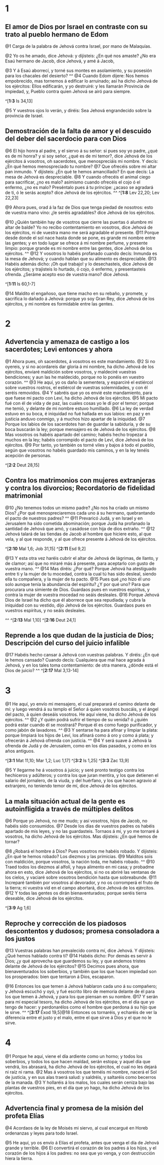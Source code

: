 # 1 
## El amor de Dios por Israel en contraste con su trato al pueblo hermano de Edom
@1 Carga de la palabra de Jehová contra Israel, por mano de Malaquías. 

@2 Yo os he amado, dice Jehová: y dijisteis: ¿En qué nos amaste? ¿No era Esaú hermano de Jacob, dice Jehová, y amé á Jacob, 

@3 Y á Esaú aborrecí, y torné sus montes en asolamiento, y su posesión para los chacales del desierto? ^^ @4 Cuando Edom dijere: Nos hemos empobrecido, mas tornemos á edificar lo arruinado; así ha dicho Jehová de los ejércitos: Ellos edificarán, y yo destruiré: y les llamarán Provincia de impiedad, y, Pueblo contra quien Jehová se airó para siempre. 

^[**1:3** Is 34,13]

@5 Y vuestros ojos lo verán, y diréis: Sea Jehová engrandecido sobre la provincia de Israel. 


## Demostración de la falta de amor y el descuido del deber del sacerdocio para con Dios
@6 El hijo honra al padre, y el siervo á su señor: si pues soy yo padre, ¿qué es de mi honra? y si soy señor, ¿qué es de mi temor?, dice Jehová de los ejércitos á vosotros, oh sacerdotes, que menospreciáis mi nombre. Y decís: ¿En qué hemos menospreciado tu nombre? @7 Que ofrecéis sobre mi altar pan inmundo. Y dijisteis: ¿En qué te hemos amancillado? En que decís: La mesa de Jehová es despreciable. @8 Y cuando ofrecéis el animal ciego para sacrificar, ¿no es malo? asimismo cuando ofrecéis el cojo ó el enfermo, ¿no es malo? Preséntalo pues á tu príncipe: ¿acaso se agradará de ti, ó le serás acepto? dice Jehová de los ejércitos. 
^^ 
^[**1:8** Lev 22,20; Lev 22,23]

@9 Ahora pues, orad á la faz de Dios que tenga piedad de nosotros: esto de vuestra mano vino: ¿le seréis agradables? dice Jehová de los ejércitos. 

@10 ¿Quién también hay de vosotros que cierre las puertas ó alumbre mi altar de balde? Yo no recibo contentamiento en vosotros, dice Jehová de los ejércitos, ni de vuestra mano me será agradable el presente. @11 Porque desde donde el sol nace hasta donde se pone, es grande mi nombre entre las gentes; y en todo lugar se ofrece á mi nombre perfume, y presente limpio: porque grande es mi nombre entre las gentes, dice Jehová de los ejércitos. ^^ @12 Y vosotros lo habéis profanado cuando decís: Inmunda es la mesa de Jehová; y cuando hablan que su alimento es despreciable. @13 Habéis además dicho: ¡Oh qué trabajo! y lo desechasteis, dice Jehová de los ejércitos; y trajisteis lo hurtado, ó cojo, ó enfermo, y presentasteis ofrenda. ¿Seráme acepto eso de vuestra mano? dice Jehová. 

^[**1:11** Is 60,1-7]

@14 Maldito el engañoso, que tiene macho en su rebaño, y promete, y sacrifica lo dañado á Jehová: porque yo soy Gran Rey, dice Jehová de los ejércitos, y mi nombre es formidable entre las gentes. 

# 2 
## Advertencia y amenaza de castigo a los sacerdotes; Levi entonces y ahora
@1 Ahora pues, oh sacerdotes, á vosotros es este mandamiento. @2 Si no oyereis, y si no acordareis dar gloria á mi nombre, ha dicho Jehová de los ejércitos, enviaré maldición sobre vosotros, y maldeciré vuestras bendiciones; y aun las he maldecido, porque no lo ponéis en vuestro corazón. ^^ @3 He aquí, yo os daño la sementera, y esparciré el estiércol sobre vuestros rostros, el estiércol de vuestras solemnidades, y con él seréis removidos. @4 Y sabréis que yo os envié este mandamiento, para que fuese mi pacto con Leví, ha dicho Jehová de los ejércitos. @5 Mi pacto fué con él de vida y de paz, las cuales cosas yo le dí por el temor; porque me temió, y delante de mi nombre estuvo humillado. @6 La ley de verdad estuvo en su boca, é iniquidad no fué hallada en sus labios: en paz y en justicia anduvo conmigo, y á muchos hizo apartar de la iniquidad. @7 Porque los labios de los sacerdotes han de guardar la sabiduría, y de su boca buscarán la ley; porque mensajero es de Jehová de los ejércitos. @8 Mas vosotros os habéis apartado del camino; habéis hecho tropezar á muchos en la ley; habéis corrompido el pacto de Leví, dice Jehová de los ejércitos. @9 Por tanto, yo también os torné viles y bajos á todo el pueblo, según que vosotros no habéis guardado mis caminos, y en la ley tenéis acepción de personas. 

^[**2:2** Deut 28,15]

## Contra los matrimonios con mujeres extranjeras y contra los divorcios; Recordatorio de fidelidad matrimonial
@10 ¿No tenemos todos un mismo padre? ¿No nos ha criado un mismo Dios? ¿Por qué menospreciaremos cada uno á su hermano, quebrantando el pacto de nuestros padres? ^^ @11 Prevaricó Judá, y en Israel y en Jerusalem ha sido cometida abominación; porque Judá ha profanado la santidad de Jehová que amó, y casádose con hija de dios extraño. ^^ @12 Jehová talará de las tiendas de Jacob al hombre que hiciere esto, al que vela, y al que responde, y al que ofrece presente á Jehová de los ejércitos. 

^[**2:10** Mal 1,6; Job 31,15] ^[**2:11** Esd 9,2]

@13 Y esta otra vez haréis cubrir el altar de Jehová de lágrimas, de llanto, y de clamor; así que no miraré más á presente, para aceptarlo con gusto de vuestra mano. ^^ @14 Mas diréis: ¿Por qué? Porque Jehová ha atestiguado entre ti y la mujer de tu mocedad, contra la cual tú has sido desleal, siendo ella tu compañera, y la mujer de tu pacto. @15 Pues qué ¿no hizo él uno solo aunque tenía la abundancia del espíritu? ¿Y por qué uno? Para que procurara una simiente de Dios. Guardaos pues en vuestros espíritus, y contra la mujer de vuestra mocedad no seáis desleales. @16 Porque Jehová Dios de Israel ha dicho que él aborrece que sea repudiada; y cubra la iniquidad con su vestido, dijo Jehová de los ejércitos. Guardaos pues en vuestros espíritus, y no seáis desleales. 

^^ 
^[**2:13** Mal 1,10] ^[**2:16** Deut 24,1]

## Reprende a los que dudan de la justicia de Dios; Descripción del curso del juicio infalible
@17 Habéis hecho cansar á Jehová con vuestras palabras. Y diréis: ¿En qué le hemos cansado? Cuando decís: Cualquiera que mal hace agrada á Jehová, y en los tales toma contentamiento: de otra manera, ¿dónde está el Dios de juicio? ^^ 
^[**2:17** Mal 3,13-14] 

# 3 
@1 He aquí, yo envío mi mensajero, el cual preparará el camino delante de mí: y luego vendrá á su templo el Señor á quien vosotros buscáis, y el ángel del pacto, á quien deseáis vosotros. He aquí viene, ha dicho Jehová de los ejércitos. ^^ @2 ¿Y quién podrá sufrir el tiempo de su venida? ó ¿quién podrá estar cuando él se mostrará? Porque él es como fuego purificador, y como jabón de lavadores. ^^ @3 Y sentarse ha para afinar y limpiar la plata: porque limpiará los hijos de Leví, los afinará como á oro y como á plata; y ofrecerán á Jehová ofrenda con justicia. ^^ @4 Y será suave á Jehová la ofrenda de Judá y de Jerusalem, como en los días pasados, y como en los años antiguos. 

^[**3:1** Mat 11,10; Mar 1,2; Luc 1,17] ^[**3:2** Is 1,25] ^[**3:3** Zac 13,9]

@5 Y llegarme he á vosotros á juicio; y seré pronto testigo contra los hechiceros y adúlteros; y contra los que juran mentira, y los que detienen el salario del jornalero, de la viuda, y del huérfano, y los que hacen agravio al extranjero, no teniendo temor de mí, dice Jehová de los ejércitos. 


## La mala situación actual de la gente es autoinfligida a través de múltiples delitos
@6 Porque yo Jehová, no me mudo; y así vosotros, hijos de Jacob, no habéis sido consumidos. @7 Desde los días de vuestros padres os habéis apartado de mis leyes, y no las guardasteis. Tornaos á mí, y yo me tornaré á vosotros, ha dicho Jehová de los ejércitos. Mas dijisteis: ¿En qué hemos de tornar? 

@8 ¿Robará el hombre á Dios? Pues vosotros me habéis robado. Y dijisteis: ¿En qué te hemos robado? Los diezmos y las primicias. @9 Malditos sois con maldición, porque vosotros, la nación toda, me habéis robado. ^^ @10 Traed todos los diezmos al alfolí, y haya alimento en mi casa; y probadme ahora en esto, dice Jehová de los ejércitos, si no os abriré las ventanas de los cielos, y vaciaré sobre vosotros bendición hasta que sobreabunde. @11 Increparé también por vosotros al devorador, y no os corromperá el fruto de la tierra; ni vuestra vid en el campo abortará, dice Jehová de los ejércitos. @12 Y todas las gentes os dirán bienaventurados; porque seréis tierra deseable, dice Jehová de los ejércitos. 

^[**3:9** Ag 1,6]

## Reproche y corrección de los piadosos descontentos y dudosos; promesa consoladora a los justos
@13 Vuestras palabras han prevalecido contra mí, dice Jehová. Y dijisteis: ¿Qué hemos hablado contra ti? @14 Habéis dicho: Por demás es servir á Dios; ¿y qué aprovecha que guardemos su ley, y que andemos tristes delante de Jehová de los ejércitos? @15 Decimos pues ahora, que bienaventurados los soberbios, y también que los que hacen impiedad son los prosperados: bien que tentaron á Dios, escaparon. 

@16 Entonces los que temen á Jehová hablaron cada uno á su compañero; y Jehová escuchó y oyó, y fué escrito libro de memoria delante de él para los que temen á Jehová, y para los que piensan en su nombre. @17 Y serán para mí especial tesoro, ha dicho Jehová de los ejércitos, en el día que yo tengo de hacer: y perdonarélos como el hombre que perdona á su hijo que le sirve. 
^^ 
^[**3:17** Éxod 19,5]@18 Entonces os tornaréis, y echaréis de ver la diferencia entre el justo y el malo, entre el que sirve á Dios y el que no le sirve. 

# 4 
@1 Porque he aquí, viene el día ardiente como un horno; y todos los soberbios, y todos los que hacen maldad, serán estopa; y aquel día que vendrá, los abrasará, ha dicho Jehová de los ejércitos, el cual no les dejará ni raíz ni rama. @2 Mas á vosotros los que teméis mi nombre, nacerá el Sol de justicia, y en sus alas traerá salud: y saldréis, y saltaréis como becerros de la manada. @3 Y hollaréis á los malos, los cuales serán ceniza bajo las plantas de vuestros pies, en el día que yo hago, ha dicho Jehová de los ejércitos. 


## Advertencia final y promesa de la misión del profeta Elías
@4 Acordaos de la ley de Moisés mi siervo, al cual encargué en Horeb ordenanzas y leyes para todo Israel. 

@5 He aquí, yo os envío á Elías el profeta, antes que venga el día de Jehová grande y terrible. @6 El convertirá el corazón de los padres á los hijos, y el corazón de los hijos á los padres: no sea que yo venga, y con destrucción hiera la tierra. 